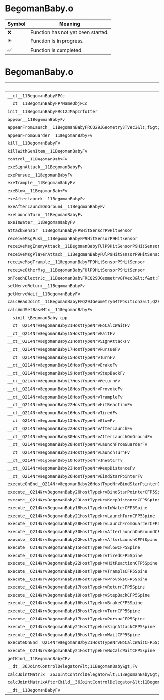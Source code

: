 # BegomanBaby.o
| Symbol | Meaning 
| ------------- | ------------- 
| :x: | Function has not yet been started. 
| :eight_pointed_black_star: | Function is in progress. 
| :white_check_mark: | Function is completed. 


# BegomanBaby.o
| Symbol | Decompiled? |
| ------------- | ------------- |
| `__ct__11BegomanBabyFPCc` | :x: |
| `__ct__11BegomanBabyFP7NameObjPCc` | :x: |
| `init__11BegomanBabyFRC12JMapInfoIter` | :x: |
| `appear__11BegomanBabyFv` | :x: |
| `appearFromLaunch__11BegomanBabyFRCQ29JGeometry8TVec3&lt;f&gt;RCQ29JGeometry8TVec3&lt;f&gt;` | :x: |
| `appearFromGuarder__11BegomanBabyFv` | :x: |
| `kill__11BegomanBabyFv` | :x: |
| `killWithGenItem__11BegomanBabyFv` | :x: |
| `control__11BegomanBabyFv` | :x: |
| `exeSignAttack__11BegomanBabyFv` | :x: |
| `exePursue__11BegomanBabyFv` | :x: |
| `exeTrample__11BegomanBabyFv` | :x: |
| `exeBlow__11BegomanBabyFv` | :x: |
| `exeAfterLaunch__11BegomanBabyFv` | :x: |
| `exeAfterLaunchOnGround__11BegomanBabyFv` | :x: |
| `exeLaunchTurn__11BegomanBabyFv` | :x: |
| `exeInWater__11BegomanBabyFv` | :x: |
| `attackSensor__11BegomanBabyFP9HitSensorP9HitSensor` | :x: |
| `receiveMsgPush__11BegomanBabyFP9HitSensorP9HitSensor` | :x: |
| `receiveMsgEnemyAttack__11BegomanBabyFUlP9HitSensorP9HitSensor` | :x: |
| `receiveMsgPlayerAttack__11BegomanBabyFUlP9HitSensorP9HitSensor` | :x: |
| `receiveMsgTrample__11BegomanBabyFP9HitSensorP9HitSensor` | :x: |
| `receiveOtherMsg__11BegomanBabyFUlP9HitSensorP9HitSensor` | :x: |
| `onTouchElectric__11BegomanBabyFRCQ29JGeometry8TVec3&lt;f&gt;RCQ29JGeometry8TVec3&lt;f&gt;` | :x: |
| `setNerveReturn__11BegomanBabyFv` | :x: |
| `getNerveWait__11BegomanBabyFv` | :x: |
| `calcHeadJoint__11BegomanBabyFPQ29JGeometry64TPosition3&lt;Q29JGeometry38TMatrix34&lt;Q29JGeometry13SMatrix34C&lt;f&gt;&gt;&gt;RC19JointControllerInfo` | :x: |
| `calcAndSetBaseMtx__11BegomanBabyFv` | :x: |
| `__sinit_\BegomanBaby_cpp` | :x: |
| `__ct__Q214NrvBegomanBaby21HostTypeNrvNoCalcWaitFv` | :x: |
| `__ct__Q214NrvBegomanBaby15HostTypeNrvWaitFv` | :x: |
| `__ct__Q214NrvBegomanBaby21HostTypeNrvSignAttackFv` | :x: |
| `__ct__Q214NrvBegomanBaby17HostTypeNrvPursueFv` | :x: |
| `__ct__Q214NrvBegomanBaby15HostTypeNrvTurnFv` | :x: |
| `__ct__Q214NrvBegomanBaby16HostTypeNrvBrakeFv` | :x: |
| `__ct__Q214NrvBegomanBaby19HostTypeNrvStepBackFv` | :x: |
| `__ct__Q214NrvBegomanBaby17HostTypeNrvReturnFv` | :x: |
| `__ct__Q214NrvBegomanBaby18HostTypeNrvProvokeFv` | :x: |
| `__ct__Q214NrvBegomanBaby18HostTypeNrvTrampleFv` | :x: |
| `__ct__Q214NrvBegomanBaby22HostTypeNrvHitReactionFv` | :x: |
| `__ct__Q214NrvBegomanBaby16HostTypeNrvTiredFv` | :x: |
| `__ct__Q214NrvBegomanBaby15HostTypeNrvBlowFv` | :x: |
| `__ct__Q214NrvBegomanBaby22HostTypeNrvAfterLaunchFv` | :x: |
| `__ct__Q214NrvBegomanBaby30HostTypeNrvAfterLaunchOnGroundFv` | :x: |
| `__ct__Q214NrvBegomanBaby28HostTypeNrvLaunchFromGuarderFv` | :x: |
| `__ct__Q214NrvBegomanBaby21HostTypeNrvLaunchTurnFv` | :x: |
| `__ct__Q214NrvBegomanBaby18HostTypeNrvInWaterFv` | :x: |
| `__ct__Q214NrvBegomanBaby23HostTypeNrvKeepDistanceFv` | :x: |
| `__ct__Q214NrvBegomanBaby26HostTypeNrvBindStarPointerFv` | :x: |
| `executeOnEnd__Q214NrvBegomanBaby26HostTypeNrvBindStarPointerCFP5Spine` | :x: |
| `execute__Q214NrvBegomanBaby26HostTypeNrvBindStarPointerCFP5Spine` | :x: |
| `execute__Q214NrvBegomanBaby23HostTypeNrvKeepDistanceCFP5Spine` | :x: |
| `execute__Q214NrvBegomanBaby18HostTypeNrvInWaterCFP5Spine` | :x: |
| `execute__Q214NrvBegomanBaby21HostTypeNrvLaunchTurnCFP5Spine` | :x: |
| `execute__Q214NrvBegomanBaby28HostTypeNrvLaunchFromGuarderCFP5Spine` | :x: |
| `execute__Q214NrvBegomanBaby30HostTypeNrvAfterLaunchOnGroundCFP5Spine` | :x: |
| `execute__Q214NrvBegomanBaby22HostTypeNrvAfterLaunchCFP5Spine` | :x: |
| `execute__Q214NrvBegomanBaby15HostTypeNrvBlowCFP5Spine` | :x: |
| `execute__Q214NrvBegomanBaby16HostTypeNrvTiredCFP5Spine` | :x: |
| `execute__Q214NrvBegomanBaby22HostTypeNrvHitReactionCFP5Spine` | :x: |
| `execute__Q214NrvBegomanBaby18HostTypeNrvTrampleCFP5Spine` | :x: |
| `execute__Q214NrvBegomanBaby18HostTypeNrvProvokeCFP5Spine` | :x: |
| `execute__Q214NrvBegomanBaby17HostTypeNrvReturnCFP5Spine` | :x: |
| `execute__Q214NrvBegomanBaby19HostTypeNrvStepBackCFP5Spine` | :x: |
| `execute__Q214NrvBegomanBaby16HostTypeNrvBrakeCFP5Spine` | :x: |
| `execute__Q214NrvBegomanBaby15HostTypeNrvTurnCFP5Spine` | :x: |
| `execute__Q214NrvBegomanBaby17HostTypeNrvPursueCFP5Spine` | :x: |
| `execute__Q214NrvBegomanBaby21HostTypeNrvSignAttackCFP5Spine` | :x: |
| `execute__Q214NrvBegomanBaby15HostTypeNrvWaitCFP5Spine` | :x: |
| `executeOnEnd__Q214NrvBegomanBaby21HostTypeNrvNoCalcWaitCFP5Spine` | :x: |
| `execute__Q214NrvBegomanBaby21HostTypeNrvNoCalcWaitCFP5Spine` | :x: |
| `getKind__11BegomanBabyCFv` | :x: |
| `__dt__36JointControlDelegator&lt;11BegomanBaby&gt;Fv` | :x: |
| `calcJointMatrix__36JointControlDelegator&lt;11BegomanBaby&gt;FPQ29JGeometry64TPosition3&lt;Q29JGeometry38TMatrix34&lt;Q29JGeometry13SMatrix34C&lt;f&gt;&gt;&gt;RC19JointControllerInfo` | :x: |
| `calcJointMatrixAfterChild__36JointControlDelegator&lt;11BegomanBaby&gt;FPQ29JGeometry64TPosition3&lt;Q29JGeometry38TMatrix34&lt;Q29JGeometry13SMatrix34C&lt;f&gt;&gt;&gt;RC19JointControllerInfo` | :x: |
| `__dt__11BegomanBabyFv` | :x: |
